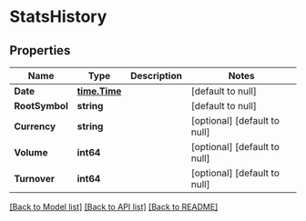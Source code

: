 # StatsHistory

## Properties
Name | Type | Description | Notes
------------ | ------------- | ------------- | -------------
**Date** | [**time.Time**](time.Time.md) |  | [default to null]
**RootSymbol** | **string** |  | [default to null]
**Currency** | **string** |  | [optional] [default to null]
**Volume** | **int64** |  | [optional] [default to null]
**Turnover** | **int64** |  | [optional] [default to null]

[[Back to Model list]](../README.md#documentation-for-models) [[Back to API list]](../README.md#documentation-for-api-endpoints) [[Back to README]](../README.md)


